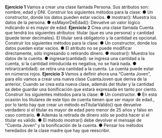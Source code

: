 **Ejercicio 1**
Vamos a crear una clase llamada Persona. Sus atributos son: nombre, edad y DNI.
Construir los siguientes métodos para la clase:
● Un constructor, donde los datos pueden estar vacíos.
● mostrar(): Muestra los datos de la persona.
● esMayorDeEdad(): Devuelve un valor lógico indicando si es mayor de edad.
**Ejercicio 2**
Crea una clase llamada Cuenta que tendrá los siguientes atributos: titular (que es una
persona) y cantidad (puede tener decimales). El titular será obligatorio y la cantidad es
opcional. Construir los siguientes métodos para la clase:
● Un constructor, donde los datos pueden estar vacíos.
● El atributo no se puede modificar directamente, sólo ingresando o retirando
dinero.
● mostrar(): Muestra los datos de la cuenta.
● ingresar(cantidad): se ingresa una cantidad a la cuenta, si la cantidad introducida
es negativa, no se hará nada.
● retirar(cantidad): se retira una cantidad a la cuenta. La cuenta puede estar en
números rojos.
**Ejercicio 3**
Vamos a definir ahora una “Cuenta Joven”, para ello vamos a crear una nueva clase
CuantaJoven que deriva de la anterior. Cuando se crea esta nueva clase, además del
titular y la cantidad se debe guardar una bonificación que estará expresada en tanto por
ciento. Construir los siguientes métodos para la clase:
● Un constructor.
● En esta ocasión los titulares de este tipo de cuenta tienen que ser mayor de
edad., por lo tanto hay que crear un método esTitularValido() que devuelve
verdadero si el titular es mayor de edad pero menor de 25 años y falso en caso
contrario.
● Además la retirada de dinero sólo se podrá hacer si el titular es válido.
● El método mostrar() debe devolver el mensaje de “Cuenta Joven” y la
bonificación de la cuenta.
● Pensar los métodos heredados de la clase madre que hay que reescribir.
